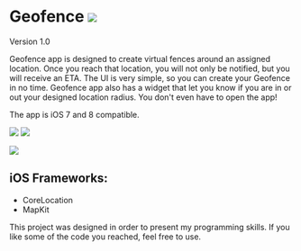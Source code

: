 # Geofence ![](https://cloud.githubusercontent.com/assets/5962662/7803736/6f44b08e-032d-11e5-86ec-3dbcb073cab4.png)

Version 1.0

Geofence app is designed to create virtual fences around an assigned location. Once you reach that location, you will not only be notified, but you will receive an ETA.
The UI is very simple, so you can create your Geofence in no time.
Geofence app also has a widget that let you know if you are in or out your designed location radius. You don't even have to open the app!

The app is iOS 7 and 8 compatible.

![](https://cloud.githubusercontent.com/assets/5962662/7785917/68aa0ae2-0181-11e5-9361-a28c87f80e13.png) ![](https://cloud.githubusercontent.com/assets/5962662/7785918/6de910ac-0181-11e5-95e8-cc18dd4fe24d.png)

![](https://cloud.githubusercontent.com/assets/5962662/7785919/6faa108a-0181-11e5-8a73-f04ec9576429.jpeg)

## iOS Frameworks:
* CoreLocation  
* MapKit

This project was designed in order to present my programming skills. If you like some of the code you reached, feel free to use.

